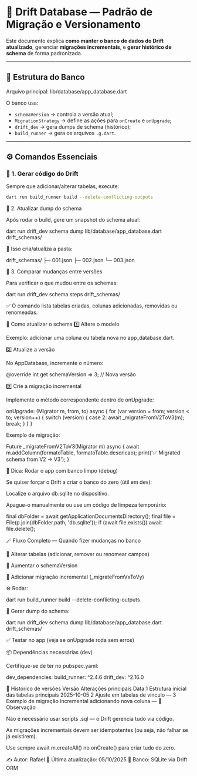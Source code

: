 # 📘 Drift Database — Padrão de Migração e Versionamento

Este documento explica **como manter o banco de dados do Drift atualizado**, gerenciar **migrações incrementais**, e **gerar histórico de schema** de forma padronizada.

---

## 🧱 Estrutura do Banco

Arquivo principal:
lib/database/app_database.dart


O banco usa:
- `schemaVersion` → controla a versão atual;
- `MigrationStrategy` → define as ações para `onCreate` e `onUpgrade`;
- `drift_dev` → gera dumps de schema (histórico);
- `build_runner` → gera os arquivos `.g.dart`.

---

## ⚙️ Comandos Essenciais

### 🔹 1. Gerar código do Drift
Sempre que adicionar/alterar tabelas, execute:

```bash
dart run build_runner build --delete-conflicting-outputs
```
🔹 2. Atualizar dump do schema

Após rodar o build, gere um snapshot do schema atual:

dart run drift_dev schema dump lib/database/app_database.dart drift_schemas/


📂 Isso cria/atualiza a pasta:

drift_schemas/
 ├─ 001.json
 ├─ 002.json
 └─ 003.json

🔹 3. Comparar mudanças entre versões

Para verificar o que mudou entre os schemas:

dart run drift_dev schema steps drift_schemas/


✅ O comando lista tabelas criadas, colunas adicionadas, removidas ou renomeadas.

🧩 Como atualizar o schema
1️⃣ Altere o modelo

Exemplo: adicionar uma coluna ou tabela nova no app_database.dart.

2️⃣ Atualize a versão

No AppDatabase, incremente o número:

@override
int get schemaVersion => 3; // Nova versão

3️⃣ Crie a migração incremental

Implemente o método correspondente dentro de onUpgrade:

onUpgrade: (Migrator m, from, to) async {
  for (var version = from; version < to; version++) {
    switch (version) {
      case 2:
        await _migrateFromV2ToV3(m);
        break;
    }
  }
}


Exemplo de migração:

Future<void> _migrateFromV2ToV3(Migrator m) async {
  await m.addColumn(formatoTable, formatoTable.descricao);
  print('✅ Migrated schema from V2 → V3');
}

🧠 Dica: Rodar o app com banco limpo (debug)

Se quiser forçar o Drift a criar o banco do zero (útil em dev):

Localize o arquivo db.sqlite no dispositivo.

Apague-o manualmente ou use um código de limpeza temporário:

final dbFolder = await getApplicationDocumentsDirectory();
final file = File(p.join(dbFolder.path, 'db.sqlite'));
if (await file.exists()) await file.delete();

🪄 Fluxo Completo — Quando fizer mudanças no banco

🧩 Alterar tabelas (adicionar, remover ou renomear campos)

🔢 Aumentar o schemaVersion

🧰 Adicionar migração incremental (_migrateFromVxToVy)

⚙️ Rodar:

dart run build_runner build --delete-conflicting-outputs


📜 Gerar dump do schema:

dart run drift_dev schema dump lib/database/app_database.dart drift_schemas/


✅ Testar no app (veja se onUpgrade roda sem erros)

📦 Dependências necessárias (dev)

Certifique-se de ter no pubspec.yaml:

dev_dependencies:
  build_runner: ^2.4.6
  drift_dev: ^2.16.0

🧾 Histórico de versões
Versão	Alterações principais	Data
1	Estrutura inicial das tabelas principais	2025-10-05
2	Ajuste em tabelas de vínculo	—
3	Exemplo de migração incremental adicionando nova coluna	—
📍 Observação

Não é necessário usar scripts .sql — o Drift gerencia tudo via código.

As migrações incrementais devem ser idempotentes (ou seja, não falhar se já existirem).

Use sempre await m.createAll() no onCreate() para criar tudo do zero.

✍️ Autor: Rafael
📅 Última atualização: 05/10/2025
🧩 Banco: SQLite via Drift ORM